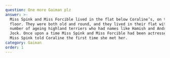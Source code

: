 ```yaml
---
question: One more Gaiman plz
answer: >-
  Miss Spink and Miss Forcible lived in the flat below Coraline’s, on the ground
  floor. They were both old and round, and they lived in their flat with a
  number of ageing highland terriers who had names like Hamish and Andrew and
  Jock. Once upon a time Miss Spink and Miss Forcible had been actresses, as
  Miss Spink told Coraline the first time she met her. 
category: Gaiman
order: 1
---
```



